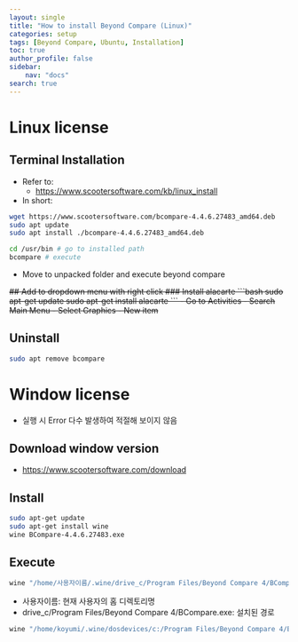 ```yaml
---
layout: single
title: "How to install Beyond Compare (Linux)"
categories: setup
tags: [Beyond Compare, Ubuntu, Installation]
toc: true
author_profile: false
sidebar:
    nav: "docs"
search: true
---
```

# Linux license
## Terminal Installation
- Refer to:
    - https://www.scootersoftware.com/kb/linux_install
- In short:
```bash
wget https://www.scootersoftware.com/bcompare-4.4.6.27483_amd64.deb
sudo apt update
sudo apt install ./bcompare-4.4.6.27483_amd64.deb
```
```bash
cd /usr/bin # go to installed path
bcompare # execute
```
- Move to unpacked folder and execute beyond compare
<s>
## Add to dropdown menu with right click
### Install alacarte
```bash
sudo apt-get update
sudo apt-get install alacarte
```
- Go to Activities
- Search Main Menu
- Select Graphics
- New item
</s>

## Uninstall
```bash
sudo apt remove bcompare
```

# Window license
- 실행 시 Error 다수 발생하여 적절해 보이지 않음
## Download window version
- https://www.scootersoftware.com/download
## Install
```bash
sudo apt-get update
sudo apt-get install wine
wine BCompare-4.4.6.27483.exe
```
## Execute
```bash
wine "/home/사용자이름/.wine/drive_c/Program Files/Beyond Compare 4/BCompare.exe"
```
- 사용자이름: 현재 사용자의 홈 디렉토리명
- drive_c/Program Files/Beyond Compare 4/BCompare.exe: 설치된 경로
```bash
wine "/home/koyumi/.wine/dosdevices/c:/Program Files/Beyond Compare 4/BCompare.exe"
```
